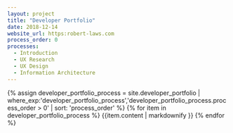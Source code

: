 ```yaml
---
layout: project
title: "Developer Portfolio"
date: 2018-12-14
website_url: https:robert-laws.com
process_order: 0
processes:
  - Introduction
  - UX Research
  - UX Design
  - Information Architecture
---
```

{% assign developer_portfolio_process = site.developer_portfolio | where_exp:'developer_portfolio_process','developer_portfolio_process.process_order > 0' | sort: 'process_order' %}
{% for item in developer_portfolio_process %}
  {{item.content | markdownify }}
{% endfor %}